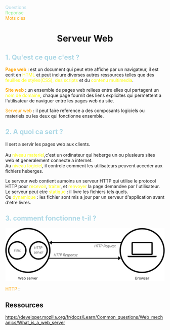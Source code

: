 <style>
r { color: Red }
o { color: Orange }
g { color: Green }
y { color: Yellow }
lb { color: LightBlue }
lg { color: LightGreen }
</style>
<lb>Questions</lb>  
<lg>Reponse</lg>  
<o>Mots cles</o>  

#	<p style="text-align: center;"> Serveur Web</p>

## <lb>1.	Qu'est ce que c'est ?</lb>

<o>**Page web**</o> : est un document qui peut etre affiche par un navigateur, il est ecrit en <y>HTML</y> et peut inclure diverses autres ressources telles que des <y>feuilles de styles(CSS), des scripts</y> et du <y>contenu multimedia</y>.

<o>**Site web**</o> :  un ensemble de pages web reliees entre elles qui partagent un <y>nom de domaine</y>, chaque page fournit des liens explicites qui permettent a l'utilisateur de naviguer entre les pages web du site.

<o>Serveur web</o> : il peut faire reference a des composants logiciels ou materiels ou les deux qui fonctionne ensemble.

## <lb>2.	A quoi ca sert ?<lb>

Il sert a servir les pages web aux clients.  
<br>Au <y>niveau materiel</y>,c'est un ordinateur qui heberge un ou plusieurs sites web et generalement connecte a internet.
<br> Au <y>niveau logiciel</y>, il controle comment les utilisateurs peuvent acceder aux fichiers heberges.

Le serveur web contient aumoins un serveur HTTP qui utilise le protocol HTTP pour <y>recevoir</y>, <y>traiter</y>, et <y>renvoyer</y> la page demandee par l'utilisateur.  
Le serveur peut etre <y>statique</y> : il livre les fichiers tels quels.<br> Ou <y>dynamique</y> : les fichier sont mis a jour par un serveur d'application avant d'etre livres.

## <lb>3.	comment fonctionne t-il ?</lb>

![fonctionnement du serveur](./img/web-server.svg)

<o>HTTP</o> : 

## Ressources

https://developer.mozilla.org/fr/docs/Learn/Common_questions/Web_mechanics/What_is_a_web_server
